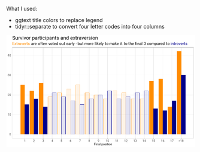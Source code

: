 What I used:

- ggtext title colors to replace legend
- tidyr::separate to convert four letter codes into four columns

![](plot.png)
